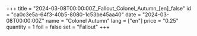 +++
title = "2024-03-08T00:00:00Z_Fallout_Colonel_Autumn_[en]_false"
id = "ca0c3e5a-64f3-40b5-8080-1c53be45aa40"
date = "2024-03-08T00:00:00Z"
name = "Colonel Autumn"
lang = ["en"]
price = "0.25"
quantity = 1
foil = false
set = "Fallout"
+++
